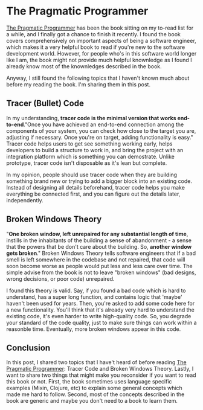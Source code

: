 # The Pragmatic Programmer

[The Pragmatic Programmer](https://www.amazon.com/Pragmatic-Programmer-journey-mastery-Anniversary/dp/0135957052/ref=pd_lpo_14_t_0/130-7504865-3952829?_encoding=UTF8&pd_rd_i=0135957052&pd_rd_r=3a41bfb2-4fe2-414d-afd0-26eed92dc2dd&pd_rd_w=CgQ5N&pd_rd_wg=JdyCQ&pf_rd_p=7b36d496-f366-4631-94d3-61b87b52511b&pf_rd_r=PG6YT8Z0XJAWXC312HX4&psc=1&refRID=PG6YT8Z0XJAWXC312HX4) has been the book sitting on my to-read list for a while, and I finally got a chance to finish it recently. I found the book covers comprehensively on important aspects of being a software engineer, which makes it a very helpful book to read if you're new to the software development world. However, for people who's in this software world longer like I am, the book might not provide much helpful knownledge as I found I already know most of the knownledges described in the book.

Anyway, I still found the following topics that I haven't known much about before my reading the book. I'm sharing them in this post.

## Tracer (Bullet) Code

In my understanding, **tracer code is the minimal version that works end-to-end**."Once you have achieved an end-to-end connection among the components of your system, you can check how close to the target you are, adjusting if necessary. Once you're on target, adding functionality is easy." Tracer code helps users to get see something working early, helps developers to build a structure to work in, and bring the project with an integration platform which is something you can demostrate. Unlike prototype, tracer code isn't disposable as it's lean but complete.

In my opinion, people should use tracer code when they are building something brand new or trying to add a bigger block into an existing code. Instead of designing all details beforehand, tracer code helps you make everything be connected first, and you can figure out the details later, independently.

## Broken Windows Theory

"**One broken window, left unrepaired for any substantial length of time**, instills in the inhabitants of the building a sense of abandonment - a sense that the powers that be don't care about the building. So, **another window gets broken**." Broken Windows Theory tells software engineers that if a bad smell is left somewhere in the codebase and not repaired, that code will soon become worse as people would put less and less care over time. The simple advise from the book is not to leave "broken windows" (bad designs, wrong decisions, or poor code) unrepaired.

I found this theory is valid. Say, if you found a bad code which is hard to understand, has a super long function, and contains logic that 'maybe' haven't been used for years. Then, you're asked to add some code here for a new functionality. You'll think that it's already very hard to understand the existing code, it's even harder to write high-quality code. So, you degrade your standard of the code quality, just to make sure things can work within a reasonble time. Eventually, more broken windows appear in this code.

## Conclusion

In this post, I shared two topics that I have't heard of before reading [The Pragmatic Programmer](https://www.amazon.com/Pragmatic-Programmer-journey-mastery-Anniversary/dp/0135957052/ref=pd_lpo_14_t_0/130-7504865-3952829?_encoding=UTF8&pd_rd_i=0135957052&pd_rd_r=3a41bfb2-4fe2-414d-afd0-26eed92dc2dd&pd_rd_w=CgQ5N&pd_rd_wg=JdyCQ&pf_rd_p=7b36d496-f366-4631-94d3-61b87b52511b&pf_rd_r=PG6YT8Z0XJAWXC312HX4&psc=1&refRID=PG6YT8Z0XJAWXC312HX4): Tracer Code and Broken Windows Theory. Lastly, I want to share two things that might make you reconsider if you want to read this book or not. First, the book sometimes uses language specific examples (Mixin, Clojure, etc) to explain some general concepts which made me hard to follow. Second, most of the concepts described in the book are generic and maybe you don't need to a book to learn them.